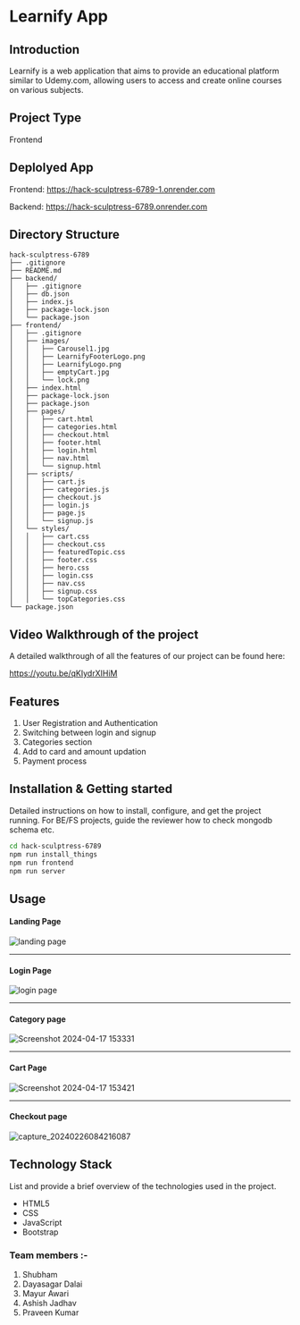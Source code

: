 # Learnify App

## Introduction
Learnify is a web application that aims to provide an educational platform similar to Udemy.com, allowing users to access and create online courses on various subjects. 

## Project Type
Frontend

## Deplolyed App
Frontend: https://hack-sculptress-6789-1.onrender.com

Backend: https://hack-sculptress-6789.onrender.com

## Directory Structure
```
hack-sculptress-6789
├── .gitignore
├── README.md
├── backend/
│   ├── .gitignore
│   ├── db.json
│   ├── index.js
│   ├── package-lock.json
│   └── package.json
├── frontend/
│   ├── .gitignore
│   ├── images/
│   │   ├── Carousel1.jpg
│   │   ├── LearnifyFooterLogo.png
│   │   ├── LearnifyLogo.png
│   │   ├── emptyCart.jpg
│   │   └── lock.png
│   ├── index.html
│   ├── package-lock.json
│   ├── package.json
│   ├── pages/
│   │   ├── cart.html
│   │   ├── categories.html
│   │   ├── checkout.html
│   │   ├── footer.html
│   │   ├── login.html
│   │   ├── nav.html
│   │   └── signup.html
│   ├── scripts/
│   │   ├── cart.js
│   │   ├── categories.js
│   │   ├── checkout.js
│   │   ├── login.js
│   │   ├── page.js
│   │   └── signup.js
│   └── styles/
│   │   ├── cart.css
│   │   ├── checkout.css
│   │   ├── featuredTopic.css
│   │   ├── footer.css
│   │   ├── hero.css
│   │   ├── login.css
│   │   ├── nav.css
│   │   ├── signup.css
│   │   └── topCategories.css
└── package.json
```

## Video Walkthrough of the project
A detailed walkthrough of all the features of our project can be found here:

https://youtu.be/qKIydrXIHiM

## Features

1. User Registration and Authentication
2. Switching between login and signup
3. Categories section
4. Add to card and amount updation
5. Payment process


## Installation & Getting started
Detailed instructions on how to install, configure, and get the project running. For BE/FS projects, guide the reviewer how to check mongodb schema etc.

```bash
cd hack-sculptress-6789
npm run install_things
npm run frontend
npm run server
```

## Usage

#### Landing Page

![landing page](https://github.com/ShubhKeshari/hack-sculptress-6789/assets/113028201/1b60d794-34f2-478f-a034-c95141050aa3)

<hr>

#### Login Page

![login page](https://github.com/ShubhKeshari/hack-sculptress-6789/assets/113028201/46cecdf5-d1c0-4fe1-a267-9d6351845b82)

<hr>

#### Category page

![Screenshot 2024-04-17 153331](https://github.com/ShubhKeshari/hack-sculptress-6789/assets/114546254/db674006-150b-458b-a59a-ba9049e17146)

<hr>

#### Cart Page

![Screenshot 2024-04-17 153421](https://github.com/ShubhKeshari/hack-sculptress-6789/assets/114546254/4a26dfe0-878c-4edc-afc2-4f4f8ff36c1a)

<hr>

#### Checkout page

![capture_20240226084216087](https://github.com/ShubhKeshari/hack-sculptress-6789/assets/113028201/4c245d86-1d87-4597-a6b3-91b0331799d4)

## Technology Stack
List and provide a brief overview of the technologies used in the project.

- HTML5
- CSS
- JavaScript 
- Bootstrap

### Team members :-

1. Shubham
2. Dayasagar Dalai
3. Mayur Awari
4. Ashish Jadhav
5. Praveen Kumar

